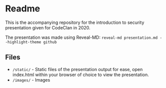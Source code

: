 # Readme
This is the accompanying repository for the introduction to security presentation given for CodeClan in 2020.

The presentation was made using Reveal-MD: `reveal-md presentation.md --highlight-theme github`

## Files
- `/static/` - Static files of the presentation output for ease, open index.html within your browser of choice to view the presentation.
- `/images/` - Images
